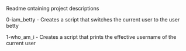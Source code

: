 Readme cntaining project descriptions

0-iam_betty - Creates a script that switches the current user to the user betty

1-who_am_i - Creates a script that prints the effective username of the current user

